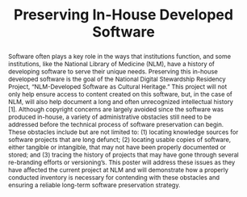 ---
abstract: 'Software often plays a key role in the ways that institutions function,
  and some institutions, like the National Library of Medicine (NLM), have a history
  of developing software to serve their unique needs. Preserving this in-house developed
  software is the goal of the National Digital Stewardship Residency Project, “NLM-Developed
  Software as Cultural Heritage.” This project will not only help ensure access to
  content created on this software, but, in the case of NLM, will also help document
  a long and often unrecognized intellectual history [1]. Although copyright concerns
  are largely avoided since the software was produced in-house, a variety of administrative
  obstacles still need to be addressed before the technical process of software preservation
  can begin. These obstacles include but are not limited to: (1) locating knowledge
  sources for software projects that are long defunct; (2) locating usable copies
  of software, either tangible or intangible, that may not have been properly documented
  or stored; and (3) tracing the history of projects that may have gone through several
  re-branding efforts or versioning’s. This poster will address these issues as they
  have affected the current project at NLM and will demonstrate how a properly conducted
  inventory is necessary for contending with these obstacles and ensuring a reliable
  long-term software preservation strategy.'
creators:
- Contaxis, Nicole
date: null
document_url: https://services.phaidra.univie.ac.at/api/object/o:429582/download
grand_parent: iPRES
institutions: []
keywords:
- digital preservation
- digital curation
- chapel hill
landing_page_url: https://phaidra.univie.ac.at/o:429582
language: eng
layout: publication
license: CC BY 4.0 International
notes_url: null
parent: iPRES 2015
presentation_url: null
size: 385316
source_name: iPRES
title: Preserving In-House Developed Software
type: poster
year: 2015
---